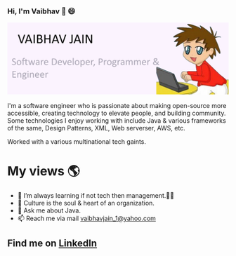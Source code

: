 ### Hi, I'm Vaibhav 👋 😄

<img src="https://github.com/vaibhavjain1/vaibhavjain1/blob/master/main.jpg" alt="banner that says Vaibhav Jain - software developer, programmer & engineer alongside a cartoon illustration of Vaibhav">

I'm a software engineer who is passionate about making open-source more accessible, creating technology to elevate people, and building community. Some technologies I enjoy working with include Java & various frameworks of the same, Design Patterns, XML, Web serverser, AWS, etc.

Worked with a various multinational tech gaints.

# My views 🌎
- 🌱 I’m always learning if not tech then management.✍🏾
- 👯 Culture is the soul & heart of an organization.
- 💬 Ask me about Java.
- 📫 Reach me via mail vaibhavjain_1@yahoo.com

## Find me on <a href="https://www.linkedin.com/in/vaibhav5/">LinkedIn</a>
<!--
**vaibhavjain1/vaibhavjain1** is a ✨ _special_ ✨ repository because its `README.md` (this file) appears on your GitHub profile.

Here are some ideas to get you started:

- 🔭 I’m currently working on ...
- 🌱 I’m currently learning ...
- 👯 I’m looking to collaborate on ...
- 🤔 I’m looking for help with ...
- 💬 Ask me about ...
- 📫 How to reach me: ...
- 😄 Pronouns: ...
- ⚡ Fun fact: ...
-->
